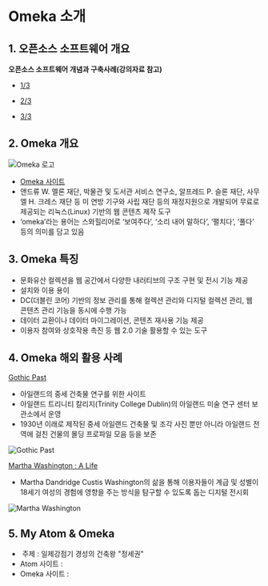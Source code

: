# Omeka 소개

## 1. 오픈소스 소프트웨어 개요

**오픈소스 소프트웨어 개념과 구축사례(강의자료 참고)**
- [1/3](https://github.com/ahhn/oss/blob/master/resources/OSS1.pdf)

- [2/3](https://github.com/ahhn/oss/blob/master/resources/OSS2.pdf)

- [3/3](https://github.com/ahhn/oss/blob/master/resources/OSS3.pdf)
 
## 2. Omeka 개요
![Omeka 로고](https://omeka.org/ui/i/logo-horizontal-288px.gif)
- [Omeka 사이트](http://omeka.org)
- 앤드류 W. 멜론 재단, 박물관 및 도서관 서비스 연구소, 알프레드 P. 슬론 재단, 사무엘 H. 크레스 재단 등 미 연방 기구와 사립 재단 등의 재정지원으로 개발되어 무료로 제공되는 리눅스(Linux) 기반의 웹 콘텐츠 제작 도구
-  ‘omeka’라는 용어는 스와힐리어로 ‘보여주다’, ‘소리 내어 말하다’, ‘펼치다’, ‘풀다’ 등의 의미를 담고 있음

## 3. Omeka 특징
- 문화유산 컬렉션을 웹 공간에서 다양한 내러티브의 구조 구현 및 전시 기능 제공 
- 설치와 이용 용이
- DC(더블린 코어) 기반의 정보 관리를 통해 컬렉션 관리와 디지털 컬렉션 관리, 웹 콘텐츠 관리 기능을 동시에 수행 가능
- 데이터 교환이나 데이터 마이그레이션, 콘텐츠 재사용 기능 제공
- 이용자 참여와 상호작용 촉진 등 웹 2.0 기술 활용할 수 있는 도구

## 4. Omeka 해외 활용 사례
[Gothic Past](http://gothicpast.com/)

- 아일랜드의 중세 건축물 연구를 위한 사이트
- 아일랜드 트리니티 칼리지(Trinity College Dublin)의 아일랜드 미술 연구 센터 보관소에서 운영
- 1930년 이래로 제작된 중세 아일랜드 건축물 및 조각 사진 뿐만 아니라 아일랜드 전역에 걸친 건물의 몰딩 프로파일 모음 등을 보존

![Gothic Past](http://omeka.org/wordpress/wp-content/uploads/2014/01/gothicp-150x150.png) 


[Martha Washington : A Life](http://marthawashington.us/) 

- Martha Dandridge Custis Washington의 삶을 통해 이용자들이 계급 및 성별이 18세기 여성의 경험에 영향을 주는 방식을 탐구할 수 있도록 돕는 디지털 전시회

![Martha Washington](http://omeka.org/wordpress/wp-content/uploads/2014/01/marthaw-150x150.png) 

## 5. My Atom & Omeka 
-  주제 : 일제강점기 경성의 건축왕 "정세권"
- Atom 사이트 :
- Omeka 사이트 :



  



